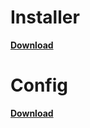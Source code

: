 # Installer

**[Download](https://github.com/SafeExamBrowser/seb-win-refactoring/releases/download/v3.5.0/SEB_3.5.0.544_SetupBundle.exe)**

# Config

**[Download](https://github.com/codeclubiul/codeclubiul/releases/download/V1/config.seb)**
